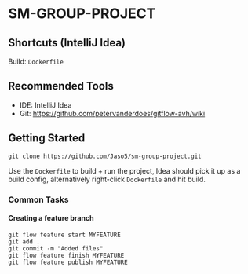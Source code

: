 # SM-GROUP-PROJECT

## Shortcuts (IntelliJ Idea)

Build: `Dockerfile`

## Recommended Tools
 - IDE: IntelliJ Idea
 - Git: <https://github.com/petervanderdoes/gitflow-avh/wiki>

## Getting Started
```shell
git clone https://github.com/Jaso5/sm-group-project.git
```
Use the `Dockerfile` to build + run the project, Idea should pick it up as a build config, alternatively right-click `Dockerfile` and hit build.

### Common Tasks

#### Creating a feature branch
```shell
git flow feature start MYFEATURE
git add .
git commit -m "Added files"
git flow feature finish MYFEATURE
git flow feature publish MYFEATURE  
```